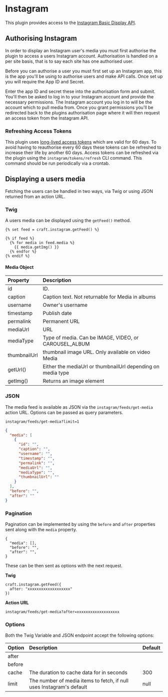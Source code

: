 # Instagram

This plugin provides access to the [Instagram Basic Display API](https://developers.facebook.com/docs/instagram-basic-display-api).

## Authorising Instagram

In order to display an Instagram user's media you must first authorise the plugin to access a users Instagram account. Authorisation is handled on a per site basis, that is to say each site has one authorised user.

Before you can authorise a user you must first set up an Instagram app, this is the app you'll be using to authorise users and make API calls. Once set up you will require the App ID and Secret.

Enter the app ID and secret these into the authorisation form and submit. You'll then be asked to log in to your Instagram account and provide the necessary permissions. The Instagram account you log in to will be the account which to pull media from. Once you grant permissions you'll be redirected back to the plugins authorisation page where it will then request an access token from the Instagram API.

### Refreshing Access Tokens

This plugin uses [long-lived access tokens](https://developers.facebook.com/docs/instagram-basic-display-api/guides/long-lived-access-tokens) which are valid for 60 days. To avoid having to reauthorise every 60 days these tokens can be refreshed to increase their life by another 60 days. Access tokens can be refreshed via the plugin using the `instagram/tokens/refresh` CLI command. This command should be run periodically via a crontab.

## Displaying a users media

Fetching the users can be handled in two ways, via Twig or using JSON returned from an action URL.

### Twig

A users media can be displayed using the `getFeed()` method.

```twig
{% set feed = craft.instagram.getFeed() %}

{% if feed %}
  {% for media in feed.media %}
    {{ media.getImg() }}
  {% endfor %}
{% endif %}
```

#### Media Object

| Property     | Description                                                  |
| :----------- | :----------------------------------------------------------- |
| id           | ID.                                                          |
| caption      | Caption text. Not returnable for Media in albums             |
| username     | Owner's username                                             |
| timestamp    | Publish date                                                 |
| permalink    | Permanent URL                                                |
| mediaUrl     | URL                                                          |
| mediaType    | Type of media. Can be IMAGE, VIDEO, or CAROUSEL_ALBUM        |
| thumbnailUrl | thumbnail image URL. Only available on video Media           |
| getUrl()     | Either the mediaUrl or thumbnailUrl depending on media type  |
| getImg()     | Returns an image element                                     |

### JSON

The media feed is available as JSON via the `instagram/feeds/get-media` action URL. Options can be passed as query parameters.

```
instagram/feeds/get-media?limit=1
```

```json
{
  "media": [
    {
      "id": "",
      "caption": "",
      "username": "",
      "timestamp": "",
      "permalink": "",
      "mediaUrl": "",
      "mediaType": "",
      "thumbnailUrl": ""
    }
  ],
  "before": "",
  "after": ""
}
```

### Pagination

Pagination can be implemented by using the `before` and `after` properties sent along with the `media` property.

```
{
  "media": [],
  "before": "",
  "after": "",
}
```

These can be then sent as options with the next request.

**Twig**

```twig
craft.instagram.getFeed({
  after: "xxxxxxxxxxxxxxxxxxx"
})
```

**Action URL**

```
instagram/feeds/get-media?after=xxxxxxxxxxxxxxxxxxx
```

### Options

Both the Twig Variable and JSON endpoint accept the following options:

| Option | Description                               | Default |
| :----- | :---------------------------------------- | :------ |
| after  |
| before |
| cache  | The duration to cache data for in seconds                            | 300  |
| limit  | The number of media items to fetch, if null uses Instagram's default | null |
